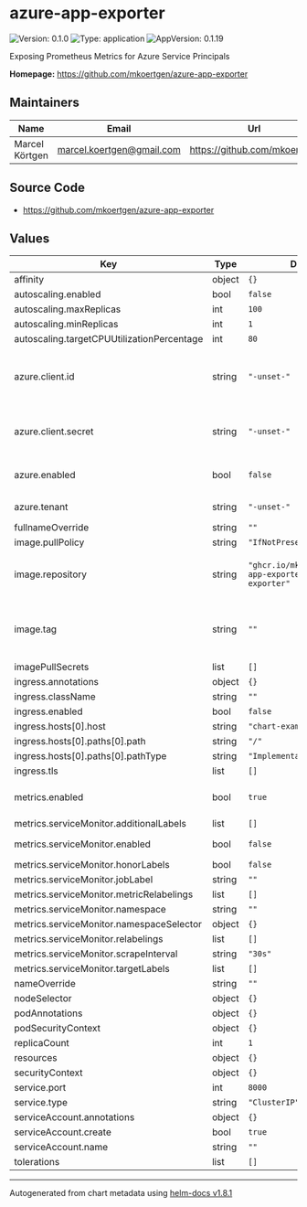 # azure-app-exporter

![Version: 0.1.0](https://img.shields.io/badge/Version-0.1.0-informational?style=flat-square) ![Type: application](https://img.shields.io/badge/Type-application-informational?style=flat-square) ![AppVersion: 0.1.19](https://img.shields.io/badge/AppVersion-0.1.19-informational?style=flat-square)

Exposing Prometheus Metrics for Azure Service Principals

**Homepage:** <https://github.com/mkoertgen/azure-app-exporter>

## Maintainers

| Name | Email | Url |
| ---- | ------ | --- |
| Marcel Körtgen | <marcel.koertgen@gmail.com> | <https://github.com/mkoertgen> |

## Source Code

* <https://github.com/mkoertgen/azure-app-exporter>

## Values

| Key | Type | Default | Description |
|-----|------|---------|-------------|
| affinity | object | `{}` |  |
| autoscaling.enabled | bool | `false` |  |
| autoscaling.maxReplicas | int | `100` |  |
| autoscaling.minReplicas | int | `1` |  |
| autoscaling.targetCPUUtilizationPercentage | int | `80` |  |
| azure.client.id | string | `"-unset-"` | The AppId of the Service Principal for listing Azure applications |
| azure.client.secret | string | `"-unset-"` | The Client Secret of the Service Principal |
| azure.enabled | bool | `false` | Enable connection to Azure |
| azure.tenant | string | `"-unset-"` | Your Azure Tenant Id |
| fullnameOverride | string | `""` |  |
| image.pullPolicy | string | `"IfNotPresent"` |  |
| image.repository | string | `"ghcr.io/mkoertgen/azure-app-exporter/azure-app-exporter"` | The container image repository to use |
| image.tag | string | `""` | Overrides the image tag whose default is the chart appVersion. |
| imagePullSecrets | list | `[]` |  |
| ingress.annotations | object | `{}` |  |
| ingress.className | string | `""` |  |
| ingress.enabled | bool | `false` |  |
| ingress.hosts[0].host | string | `"chart-example.local"` |  |
| ingress.hosts[0].paths[0].path | string | `"/"` |  |
| ingress.hosts[0].paths[0].pathType | string | `"ImplementationSpecific"` |  |
| ingress.tls | list | `[]` |  |
| metrics.enabled | bool | `true` | Enable Prometheus metrics |
| metrics.serviceMonitor.additionalLabels | list | `[]` |  |
| metrics.serviceMonitor.enabled | bool | `false` | Enable a [ServiceMonitor](https://github.com/prometheus-operator/prometheus-operator/blob/main/Documentation/api.md#servicemonitorspec) |
| metrics.serviceMonitor.honorLabels | bool | `false` |  |
| metrics.serviceMonitor.jobLabel | string | `""` |  |
| metrics.serviceMonitor.metricRelabelings | list | `[]` |  |
| metrics.serviceMonitor.namespace | string | `""` |  |
| metrics.serviceMonitor.namespaceSelector | object | `{}` |  |
| metrics.serviceMonitor.relabelings | list | `[]` |  |
| metrics.serviceMonitor.scrapeInterval | string | `"30s"` |  |
| metrics.serviceMonitor.targetLabels | list | `[]` |  |
| nameOverride | string | `""` |  |
| nodeSelector | object | `{}` |  |
| podAnnotations | object | `{}` |  |
| podSecurityContext | object | `{}` |  |
| replicaCount | int | `1` |  |
| resources | object | `{}` |  |
| securityContext | object | `{}` |  |
| service.port | int | `8000` |  |
| service.type | string | `"ClusterIP"` |  |
| serviceAccount.annotations | object | `{}` |  |
| serviceAccount.create | bool | `true` |  |
| serviceAccount.name | string | `""` |  |
| tolerations | list | `[]` |  |

----------------------------------------------
Autogenerated from chart metadata using [helm-docs v1.8.1](https://github.com/norwoodj/helm-docs/releases/v1.8.1)
